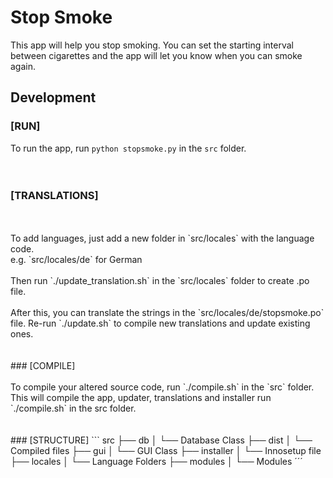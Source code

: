 # Stop Smoke

This app will help you stop smoking. You can set the starting interval between cigarettes and the app will let you know when you can smoke again.


## Development

### [RUN]

To run the app, run `python stopsmoke.py` in the `src` folder.
<br>
<br>
<br>
### [TRANSLATIONS]
<br>
<br>
To add languages, just add a new folder in `src/locales` with the language code.
<br>
e.g. `src/locales/de` for German
<br>
<br>
Then run `./update_translation.sh` in the `src/locales` folder to create .po file. 
<br>
<br>
After this, you can translate the strings in the `src/locales/de/stopsmoke.po` file. Re-run `./update.sh` to compile new translations and update existing ones.
<br>
<br>
<br>
### [COMPILE]
<br>
<br>
To compile your altered source code, run `./compile.sh` in the `src` folder. This will compile the app, updater, translations and installer run `./compile.sh` in the src folder.
<br>
<br>
<br>
### [STRUCTURE]
```
    src
    ├── db
    │   └── Database Class
    ├── dist
    │   └── Compiled files
    ├── gui
    │   └── GUI Class
    ├── installer
    │   └── Innosetup file
    ├── locales
    │   └── Language Folders
    ├── modules
    │   └── Modules
´´´
